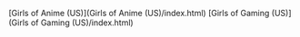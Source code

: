 [Girls of Anime (US)](Girls of Anime (US)/index.html)
[Girls of Gaming (US)](Girls of Gaming (US)/index.html)
